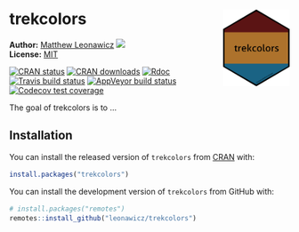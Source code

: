 
<!-- README.md is generated from README.Rmd. Please edit that file -->
trekcolors <img src="man/figures/logo.png" style="margin-left:10px;margin-bottom:5px;" width="120" align="right">
=================================================================================================================

**Author:** [Matthew Leonawicz](https://leonawicz.github.io/blog/) <a href="https://orcid.org/0000-0001-9452-2771" target="orcid.widget"> <image class="orcid" src="https://members.orcid.org/sites/default/files/vector_iD_icon.svg" height="16"></a> <br/> **License:** [MIT](https://opensource.org/licenses/MIT)<br/>

[![CRAN status](http://www.r-pkg.org/badges/version/trekcolors)](https://cran.r-project.org/package=trekcolors) [![CRAN downloads](http://cranlogs.r-pkg.org/badges/grand-total/trekcolors)](https://cran.r-project.org/package=trekcolors) [![Rdoc](http://www.rdocumentation.org/badges/version/trekcolors)](http://www.rdocumentation.org/packages/trekcolors) [![Travis build status](https://travis-ci.org/leonawicz/trekcolors.svg?branch=master)](https://travis-ci.org/leonawicz/trekcolors) [![AppVeyor build status](https://ci.appveyor.com/api/projects/status/github/leonawicz/trekcolors?branch=master&svg=true)](https://ci.appveyor.com/project/leonawicz/trekcolors) [![Codecov test coverage](https://codecov.io/gh/leonawicz/trekcolors/branch/master/graph/badge.svg)](https://codecov.io/gh/leonawicz/trekcolors?branch=master)

The goal of trekcolors is to ...

Installation
------------

You can install the released version of `trekcolors` from [CRAN](https://CRAN.R-project.org) with:

``` r
install.packages("trekcolors")
```

You can install the development version of `trekcolors` from GitHub with:

``` r
# install.packages("remotes")
remotes::install_github("leonawicz/trekcolors")
```
